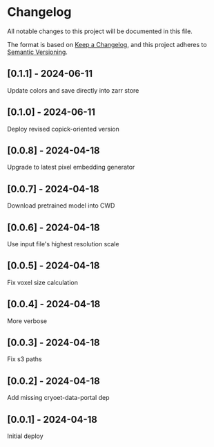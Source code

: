 # Changelog
All notable changes to this project will be documented in this file.

The format is based on [Keep a Changelog](https://keepachangelog.com/en/1.0.0/),
and this project adheres to [Semantic Versioning](https://semver.org/spec/v2.0.0.html).

## [0.1.1] - 2024-06-11
Update colors and save directly into zarr store

## [0.1.0] - 2024-06-11
Deploy revised copick-oriented version

## [0.0.8] - 2024-04-18
Upgrade to latest pixel embedding generator

## [0.0.7] - 2024-04-18
Download pretrained model into CWD

## [0.0.6] - 2024-04-18
Use input file's highest resolution scale

## [0.0.5] - 2024-04-18
Fix voxel size calculation

## [0.0.4] - 2024-04-18
More verbose

## [0.0.3] - 2024-04-18
Fix s3 paths

## [0.0.2] - 2024-04-18
Add missing cryoet-data-portal dep

## [0.0.1] - 2024-04-18
Initial deploy

